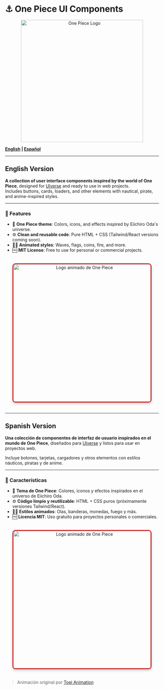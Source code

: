 # ⚓ One Piece UI Components
<div align="center">
  <img src="https://static.wikia.nocookie.net/featteca/images/b/bf/One_Piece_logo_.png/revision/latest/scale-to-width-down/600?cb=20210911025828&path-prefix=es" alt="One Piece Logo" width="400" style="max-width:100%;">
</div>

**[English](#english-version) | [Español](#versión-en-español)**

---
<a id="english-version"></a>
## English Version

**A collection of user interface components inspired by the world of One Piece**, designed for [UIverse](https://uiverse.io) and ready to use in web projects.  
Includes buttons, cards, loaders, and other elements with nautical, pirate, and anime-inspired styles.

---

### 🌟 Features
- 🎨 **One Piece theme**: Colors, icons, and effects inspired by Eiichiro Oda's universe.
- ⚙️ **Clean and reusable code**: Pure HTML + CSS (Tailwind/React versions coming soon).
- 🏴‍☠️ **Animated styles**: Waves, flags, coins, fire, and more.
- 🆓 **MIT License**: Free to use for personal or commercial projects.



<div align="center">
  <!-- GIF animado centrado con borde temático -->
  <img src="https://i.pinimg.com/originals/d5/4f/ee/d54fee7cb314c542dfe75663161c1bb4.gif" alt="Logo animado de One Piece" width="450" style="border-radius: 10px; border: 3px solid #D72323; box-shadow: 0 4px 8px rgba(0,0,0,0.2); margin: 20px 0;">
</div>

---

<a id="versión-en-español"></a>
## Spanish Version

**Una colección de componentes de interfaz de usuario inspirados en el mundo de One Piece**, diseñados para [UIverse](https://uiverse.io) y listos para usar en proyectos web.

Incluye botones, tarjetas, cargadores y otros elementos con estilos náuticos, piratas y de anime.

---

### 🌟 Características
- 🎨 **Tema de One Piece**: Colores, iconos y efectos inspirados en el universo de Eiichiro Oda.
- ⚙️ **Código limpio y reutilizable**: HTML + CSS puros (próximamente versiones Tailwind/React).
- 🏴‍☠️ **Estilos animados**: Olas, banderas, monedas, fuego y más.
- 🆓 **Licencia MIT**: Uso gratuito para proyectos personales o comerciales.

<div align="center">
<img src="https://i.redd.it/tl60shdch52f1.gif" alt="Logo animado de One Piece" width="450" style="border-radius: 10px; border: 3px solid #D72323; box-shadow: 0 4px 8px rgba(0,0,0,0.2); margin: 20px 0;">
</div>

> Animación original por [Toei Animation](https://www.toei-animation.com)
